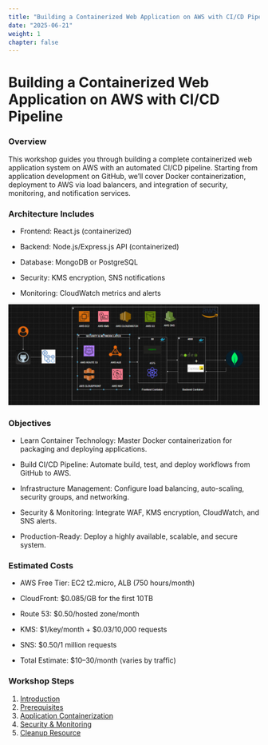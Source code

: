 ```yaml
---
title: "Building a Containerized Web Application on AWS with CI/CD Pipeline"
date: "2025-06-21"
weight: 1
chapter: false
---
```


# Building a Containerized Web Application on AWS with CI/CD Pipeline

### Overview

This workshop guides you through building a complete containerized web application system on AWS with an automated CI/CD pipeline. Starting from application development on GitHub, we’ll cover Docker containerization, deployment to AWS via load balancers, and integration of security, monitoring, and notification services.

### Architecture Includes

- Frontend: React.js (containerized)

- Backend: Node.js/Express.js API (containerized)

- Database: MongoDB or PostgreSQL

- Security: KMS encryption, SNS notifications

- Monitoring: CloudWatch metrics and alerts

![ConnectPrivate](/images/arc-workshop.png)

### Objectives

- Learn Container Technology: Master Docker containerization for packaging and deploying applications.

- Build CI/CD Pipeline: Automate build, test, and deploy workflows from GitHub to AWS.

- Infrastructure Management: Configure load balancing, auto-scaling, security groups, and networking.

- Security & Monitoring: Integrate WAF, KMS encryption, CloudWatch, and SNS alerts.

- Production-Ready: Deploy a highly available, scalable, and secure system.

### Estimated Costs

- AWS Free Tier: EC2 t2.micro, ALB (750 hours/month)

- CloudFront: $0.085/GB for the first 10TB

- Route 53: $0.50/hosted zone/month

- KMS: $1/key/month + $0.03/10,000 requests

- SNS: $0.50/1 million requests

- Total Estimate: $10–30/month (varies by traffic)

### Workshop Steps

1.  [Introduction](1-introduce/)
2.  [Prerequisites](2-Prerequiste/)
3.  [Application Containerization](3-Containerization/)
4.  [Security & Monitoring](4-Security&Monitoring/)
5.  [Cleanup Resource](5-cleanup/)
